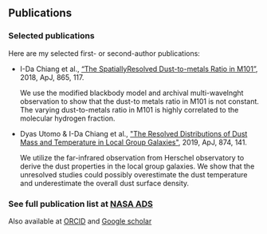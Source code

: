 ## Publications

### Selected publications
Here are my selected first- or second-author publications:
+ I-Da Chiang et al., <a href="http://adsabs.harvard.edu/abs/2018ApJ...865..117C" target="_blank">“The SpatiallyResolved Dust-to-metals Ratio in M101”</a>, 2018, ApJ, 865, 117.

    We use the modified blackbody model and archival multi-wavelnght observation to show that the dust-to metals ratio in M101 is not constant. The varying dust-to-metals ratio in M101 is highly correlated to the molecular hydrogen fraction.

+ Dyas Utomo & I-Da Chiang et al., <a href="http://adsabs.harvard.edu/abs/2019arXiv190208629" target="_blank">"The Resolved Distributions of Dust Mass and Temperature in Local Group Galaxies"</a>, 2019, ApJ, 874, 141.

    We utilize the far-infrared observation from Herschel observatory to derive the dust properties in the local group galaxies. We show that the unresolved studies could possibly overestimate the dust temperature and underestimate the overall dust surface density.

### See full publication list at <a href="https://ui.adsabs.harvard.edu/search/filter_author_facet_hier_fq_author=AND&filter_author_facet_hier_fq_author=author_facet_hier%3A%221%2FChiang%2C%20I%2FChiang%2C%20I%20%20-Da%22&fq=%7B!type%3Daqp%20v%3D%24fq_author%7D&fq_author=(author_facet_hier%3A%221%2FChiang%2C%20I%2FChiang%2C%20I%20%20-Da%22)&q=%20%20author%3A%22Chiang%2C%20I-Da%22&sort=date%20desc%2C%20bibcode%20desc&p_=0" target="_blank">NASA ADS</a>

Also available at <a href="https://orcid.org/0000-0003-2551-7148" target="_blank">ORCID</a> and <a href="https://scholar.google.com/citations?user=xsdTf0AAAAAJ&hl=en&oi=ao" target="_blank">Google scholar</a>
